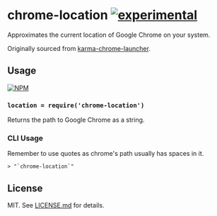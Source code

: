 # chrome-location [![experimental](http://badges.github.io/stability-badges/dist/experimental.svg)](http://github.com/badges/stability-badges)

Approximates the current location of Google Chrome on your system.

Originally sourced from [karma-chrome-launcher](http://git.io/MRU84Q).

## Usage

[![NPM](https://nodei.co/npm/chrome-location.png)](https://nodei.co/npm/chrome-location/)

### `location = require('chrome-location')`

Returns the path to Google Chrome as a string.

### CLI Usage

Remember to use quotes as chrome's path usually has spaces in it.

```
> "`chrome-location`"
```


## License

MIT. See [LICENSE.md](http://github.com/hughsk/chrome-location/blob/master/LICENSE.md) for details.
